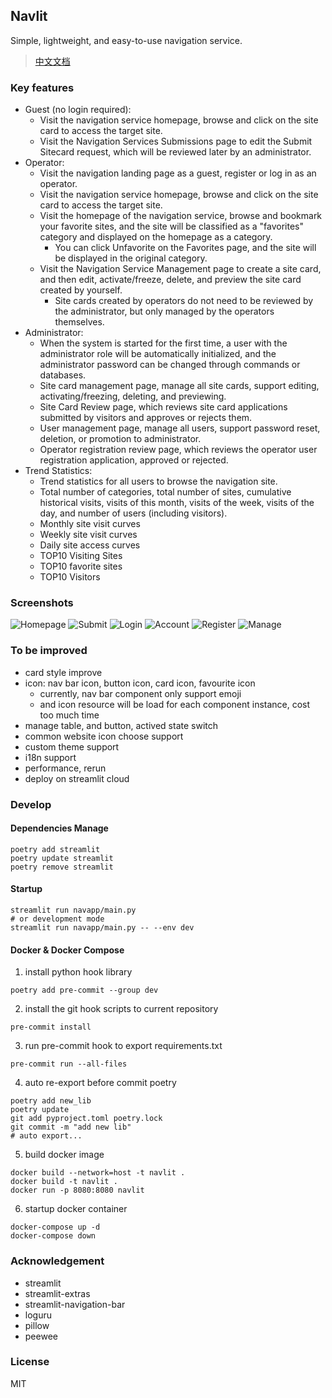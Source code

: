 ## Navlit

Simple, lightweight, and easy-to-use navigation service.

> [中文文档](README_CN.md)

### Key features

- Guest (no login required): 
  - Visit the navigation service homepage, browse and click on the site card to access the target site. 
  - Visit the Navigation Services Submissions page to edit the Submit Sitecard request, which will be reviewed later by an administrator. 
- Operator: 
  - Visit the navigation landing page as a guest, register or log in as an operator. 
  - Visit the navigation service homepage, browse and click on the site card to access the target site. 
  - Visit the homepage of the navigation service, browse and bookmark your favorite sites, and the site will be classified as a "favorites" category and displayed on the homepage as a category. 
    - You can click Unfavorite on the Favorites page, and the site will be displayed in the original category. 
  - Visit the Navigation Service Management page to create a site card, and then edit, activate/freeze, delete, and preview the site card created by yourself. 
    - Site cards created by operators do not need to be reviewed by the administrator, but only managed by the operators themselves. 
- Administrator: 
  - When the system is started for the first time, a user with the administrator role will be automatically initialized, and the administrator password can be changed through commands or databases. 
  - Site card management page, manage all site cards, support editing, activating/freezing, deleting, and previewing. 
  - Site Card Review page, which reviews site card applications submitted by visitors and approves or rejects them. 
  - User management page, manage all users, support password reset, deletion, or promotion to administrator. 
  - Operator registration review page, which reviews the operator user registration application, approved or rejected. 
- Trend Statistics: 
  - Trend statistics for all users to browse the navigation site. 
  - Total number of categories, total number of sites, cumulative historical visits, visits of this month, visits of the week, visits of the day, and number of users (including visitors). 
  - Monthly site visit curves 
  - Weekly site visit curves 
  - Daily site access curves 
  - TOP10 Visiting Sites 
  - TOP10 favorite sites
  - TOP10 Visitors

### Screenshots

![Homepage](screenshots/1-homepage.jpeg)
![Submit](screenshots/2-submit.jpeg)
![Login](screenshots/3-login.jpeg)
![Account](screenshots/4-account.jpeg)
![Register](screenshots/5-register.jpeg)
![Manage](screenshots/6-manage.jpeg)

### To be improved

- card style improve
- icon: nav bar icon, button icon, card icon, favourite icon
  - currently, nav bar component only support emoji
  - and icon resource will be load for each component instance, cost too much time
- manage table, and button, actived state switch
- common website icon choose support
- custom theme support
- i18n support
- performance, rerun
- deploy on streamlit cloud

### Develop

#### Dependencies Manage

```shell
poetry add streamlit
poetry update streamlit
poetry remove streamlit
```

#### Startup

```shell
streamlit run navapp/main.py
# or development mode
streamlit run navapp/main.py -- --env dev
```

#### Docker & Docker Compose

1. install python hook library

```shell
poetry add pre-commit --group dev
```

2. install the git hook scripts to current repository

```shell
pre-commit install
```

3. run pre-commit hook to export requirements.txt

```shell
pre-commit run --all-files
```

4. auto re-export before commit poetry

```shell
poetry add new_lib
poetry update
git add pyproject.toml poetry.lock
git commit -m "add new lib"
# auto export...
```

5. build docker image

```shell
docker build --network=host -t navlit .
docker build -t navlit .
docker run -p 8080:8080 navlit
```

6. startup docker container

```shell
docker-compose up -d
docker-compose down
```

### Acknowledgement

- streamlit
- streamlit-extras
- streamlit-navigation-bar
- loguru
- pillow
- peewee

### License

MIT
